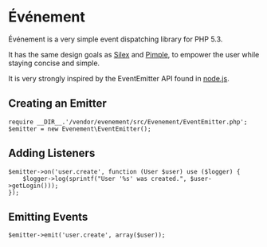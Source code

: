 Événement
=========

Événement is a very simple event dispatching library for PHP 5.3.

It has the same design goals as [Silex](http://silex-project.org) and
[Pimple](http://pimple-project.org), to empower the user while staying concise
and simple.

It is very strongly inspired by the EventEmitter API found in
[node.js](http://nodejs.org).

Creating an Emitter
-------------------

    require __DIR__.'/vendor/evenement/src/Evenement/EventEmitter.php';
    $emitter = new Evenement\EventEmitter();

Adding Listeners
----------------

    $emitter->on('user.create', function (User $user) use ($logger) {
        $logger->log(sprintf("User '%s' was created.", $user->getLogin()));
    });

Emitting Events
---------------

    $emitter->emit('user.create', array($user));

